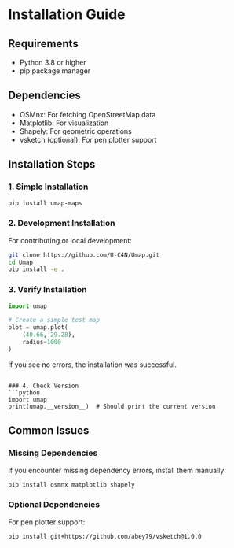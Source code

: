 # Installation Guide

## Requirements
- Python 3.8 or higher
- pip package manager

## Dependencies
- OSMnx: For fetching OpenStreetMap data
- Matplotlib: For visualization
- Shapely: For geometric operations
- vsketch (optional): For pen plotter support

## Installation Steps

### 1. Simple Installation
```bash
pip install umap-maps
```

### 2. Development Installation
For contributing or local development:
```bash
git clone https://github.com/U-C4N/Umap.git
cd Umap
pip install -e .
```

### 3. Verify Installation
```python
import umap

# Create a simple test map
plot = umap.plot(
    (40.66, 29.28),
    radius=1000
)
```

If you see no errors, the installation was successful.
```

### 4. Check Version
```python
import umap
print(umap.__version__)  # Should print the current version
```

## Common Issues

### Missing Dependencies
If you encounter missing dependency errors, install them manually:
```bash
pip install osmnx matplotlib shapely
```

### Optional Dependencies
For pen plotter support:
```bash
pip install git+https://github.com/abey79/vsketch@1.0.0
```
